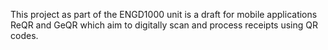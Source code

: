 This project as part of the ENGD1000 unit is a draft for mobile applications ReQR and GeQR which aim to digitally scan and process receipts using QR codes.
